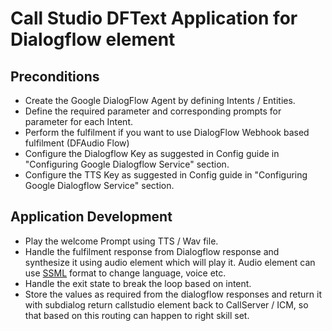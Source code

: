 # Call Studio DFText Application for Dialogflow element
## Preconditions
* Create the Google DialogFlow Agent by defining Intents / Entities.
* Define the required parameter and corresponding prompts for parameter for each Intent.
* Perform the fulfilment if you want to use DialogFlow Webhook based fulfilment (DFAudio Flow)
* Configure the Dialogflow Key as suggested in Config guide in "Configuring Google Dialogflow Service" section.
* Configure the TTS Key as suggested in Config guide in "Configuring Google Dialogflow Service" section.

## Application Development
* Play the welcome Prompt using TTS / Wav file.
* Handle the fulfilment response from Dialogflow response and synthesize it using audio element which will play it. Audio element can use [SSML](https://cloud.google.com/text-to-speech/docs/ssml) format to change language, voice etc.
* Handle the exit state to break the loop based on intent.
* Store the values as required from the dialogflow responses and return it with subdialog return callstudio element back to CallServer / ICM, so that based on this routing can happen to right skill set.
